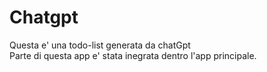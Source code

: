 # Chatgpt
Questa e' una todo-list generata da chatGpt
<br>
Parte di questa app e' stata inegrata dentro l'app principale.